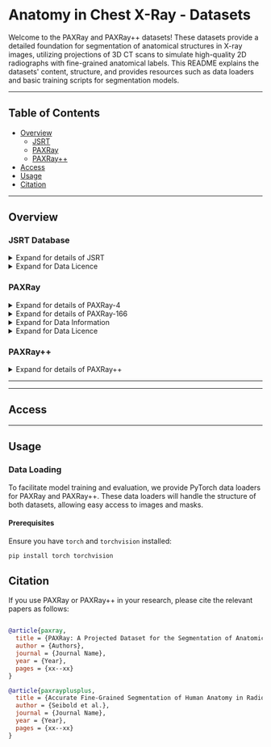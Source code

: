 # Anatomy in Chest X-Ray - Datasets

Welcome to the PAXRay and PAXRay++ datasets! These datasets provide a detailed foundation for segmentation of anatomical structures in X-ray images, utilizing projections of 3D CT scans to simulate high-quality 2D radiographs with fine-grained anatomical labels. This README explains the datasets' content, structure, and provides resources such as data loaders and basic training scripts for segmentation models.

---

## Table of Contents
- [Overview](#overview)
    - [JSRT](#JSRT)
    - [PAXRay](#paxray)
    - [PAXRay++](#paxray++)
- [Access](#access)
- [Usage](#usage)
- [Citation](#citation)

---

## Overview

### JSRT Database

<details>
  <summary> Expand for details of JSRT</summary>
The Standard Digital Image Database of chest radiographs with and without a lung nodule was developed as part of the research activities of the Academic Committee of the Japanese Society of Radiological Technology (JSRT) in 1998 (*1), supported by the Japan Radiological Society (JRS) and with the cooperation of healthcare facilities in Japan and the United States for providing case materials. 

- **247 images** in both frontal and lateral views.
- **5 anatomical classes** available [here](documentation/labelset_jsrt.md).

</details>


<details>
  <summary> Expand for Data Licence </summary>
</details>


### PAXRay


<details>
  <summary> Expand for details of PAXRay-4 </summary>
  
  PAXRay is based on the RibFrac CT dataset and provides **880 X-ray-like images** by projecting CT data to a 2D plane, imitating traditional X-ray imagery. The dataset is equipped with **multi-label segmentation masks**:
- **880 images** in both frontal and lateral views.
    - ``train``: 
    - ``validation``:
    - ``test``: 
- **4 anatomical classes** that include lungs, bones, mediastinum, diaphragm. The  categories are available [here](documentation/labelset_paxray.md).
</details>

<details>
  <summary> Expand for details of PAXRay-166 </summary>
  
  \
  PAXRay is based on the RibFrac CT dataset and provides **880 X-ray-like images** by projecting CT data to a 2D plane, imitating traditional X-ray imagery. The dataset is equipped with **multi-label segmentation masks**:
- **880 images** in both frontal and lateral views.
    - ``train``: 
    - ``validation``:
    - ``test``: 
- **166 anatomical classes** that include both fine-grained (92 individual anatomical structures) and super-class categories available [here](documentation/labelset_paxray.md).

</details>


<details>
  <summary> Expand for Data Information </summary>
  
#### Data Access

- [gDrive](https://drive.google.com/drive/folders/1rzlsZ0bfByRMBoywOPWZW08GNgIwCU9P?usp=sharing)

#### Dataset Structure

`File Naming Convention`

Each image and its corresponding mask file share the same base name for easy pairing. For example:

| Path | Description |
| :--- | :----------
| [paxray_dataset](https://drive.google.com/drive/folders/1rzlsZ0bfByRMBoywOPWZW08GNgIwCU9P?usp=sharing) | Main folder.
| &boxvr;&nbsp; images | Contains the proposed loss formulation for both Tensorflow and Pytorch
| &boxv;&nbsp; &ensp;&ensp; &boxvr;&nbsp; RibFrac1frontal.png | projected CT image of shape 512x512
| &boxv;&nbsp; &ensp;&ensp; &boxvr;&nbsp; ... | 
| &boxvr;&nbsp; labels | Contains scripts for recreating the FCC dataset and data preparations for training/testing
| &boxv;&nbsp; &ensp;&ensp; &boxvr;&nbsp; RibFrac1frontal.npy | binary segmentation masks in numpy format of shape 166x512x512
| &boxv;&nbsp; &ensp;&ensp; &boxvr;&nbsp; ... | 
| paxray_half.json | associated supplimentary notes (85.6 MB)
| paxray_quarter.json | associated supplimentary notes (85.6 MB)
| paxray_half.json | associated supplimentary notes (85.6 MB)

</details>

<details>
  <summary> Expand for Data Licence </summary>
</details>



### PAXRay++

<details>
  <summary> Expand for details of PAXRay++ </summary>
PAXRay++ expands on PAXRay, introduced by Seibold et al., and is constructed using pseudo-labeled thoracic CTs. This dataset is ideal for fine-grained segmentation of anatomy within chest X-rays.
- **7,377 images** in both frontal and lateral views.
- **157 anatomical classes** and over **2 million annotated instances** across the dataset available [here](documentation/labelset_paxray++.md).
</details>

---




---

## Access

---

## Usage

### Data Loading

To facilitate model training and evaluation, we provide PyTorch data loaders for PAXRay and PAXRay++. These data loaders will handle the structure of both datasets, allowing easy access to images and masks.

#### Prerequisites
Ensure you have `torch` and `torchvision` installed:
```bash
pip install torch torchvision
```

## Citation

If you use PAXRay or PAXRay++ in your research, please cite the relevant papers as follows:

```bibtex

@article{paxray,
  title = {PAXRay: A Projected Dataset for the Segmentation of Anatomical Structures in X-Ray Data},
  author = {Authors},
  journal = {Journal Name},
  year = {Year},
  pages = {xx--xx}
}

@article{paxrayplusplus,
  title = {Accurate Fine-Grained Segmentation of Human Anatomy in Radiographs via Volumetric Pseudo-Labeling},
  author = {Seibold et al.},
  journal = {Journal Name},
  year = {Year},
  pages = {xx--xx}
}
```